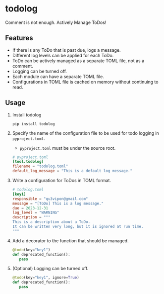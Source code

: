 # todolog
Comment is not enough. Actively Manage ToDos!

## Features
- If there is any ToDo that is past due, logs a message.
- Different log levels can be applied for each ToDo.
- ToDo can be actively managed as a separate TOML file, not as a comment.
- Logging can be turned off.
- Each module can have a separate TOML file. 
- Configurations in TOML file is cached on memory without continuing to read.

## Usage
1. Install todolog
   ```shell
   pip install todolog
   ```

2. Specify the name of the configuration file to be used for todo logging in `pyproject.toml`.
   - `pyproject.toml` must be under the source root.
   ```toml
   # pyproject.toml
   [tool.todolog]
   filename = "todolog.toml"
   default_log_message = "This is a default log message."
   ```

3. Write a configuration for ToDos in TOML format.
   ```toml
   # todolog.toml
   [key1]
   responsible = "qu3vipon@gmail.com"
   message = "[ToDo] This is a log message."
   due = 2023-12-31
   log_level = "WARNING"
   description = """
   This is a description about a ToDo.
   It can be written very long, but it is ignored at run time.
   """
   ```

4. Add a decorator to the function that should be managed.
   ```python
   @todo(key="key1")
   def deprecated_function():
      pass
   ```

5. (Optional) Logging can be turned off.
   ```python
   @todo(key="key1", ignore=True)
   def deprecated_function():
      pass
   ```
